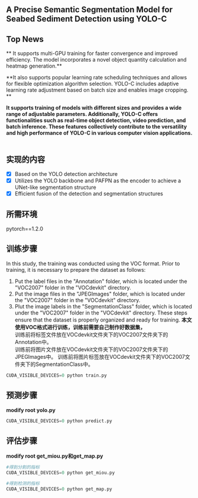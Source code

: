 ## A Precise Semantic Segmentation Model for Seabed Sediment Detection using YOLO-C


## Top News
** It supports multi-GPU training for faster convergence and improved efficiency. The model incorporates a novel object quantity calculation and heatmap generation.**  

**It also supports popular learning rate scheduling techniques and allows for flexible optimization algorithm selection. YOLO-C includes adaptive learning rate adjustment based on batch size and enables image cropping. **  

**It supports training of models with different sizes and provides a wide range of adjustable parameters. Additionally, YOLO-C offers functionalities such as real-time object detection, video prediction, and batch inference. These features collectively contribute to the versatility and high performance of YOLO-C in various computer vision applications.**   

## 实现的内容
- [x] Based on the YOLO detection architecture
- [x] Utilizes the YOLO backbone and PAFPN as the encoder to achieve a UNet-like segmentation structure
- [x] Efficient fusion of the detection and segmentation structures

## 所需环境
pytorch==1.2.0


## 训练步骤
In this study, the training was conducted using the VOC format. Prior to training, it is necessary to prepare the dataset as follows:
1. Put the label files in the "Annotation" folder, which is located under the "VOC2007" folder in the "VOCdevkit" directory.
2. Put the image files in the "JPEGImages" folder, which is located under the "VOC2007" folder in the "VOCdevkit" directory.
3. Plut the image labels in the "SegmentationClass" folder, which is located under the "VOC2007" folder in the "VOCdevkit" directory.
These steps ensure that the dataset is properly organized and ready for training.
**本文使用VOC格式进行训练，训练前需要自己制作好数据集，**    
训练前将标签文件放在VOCdevkit文件夹下的VOC2007文件夹下的Annotation中。   
训练前将图片文件放在VOCdevkit文件夹下的VOC2007文件夹下的JPEGImages中。
训练前将图片标签放在VOCdevkit文件夹下的VOC2007文件夹下的SegmentationClass中。
```python
CUDA_VISIBLE_DEVICES=0 python train.py
```

## 预测步骤
**modify root yolo.py**
```python
CUDA_VISIBLE_DEVICES=0 python predict.py
```

## 评估步骤 
**modify root get_miou.py和get_map.py**
```python
#得到分割的指标
CUDA_VISIBLE_DEVICES=0 python get_miou.py 
```

```python
#得到检测的指标
CUDA_VISIBLE_DEVICES=0 python get_map.py 
```
